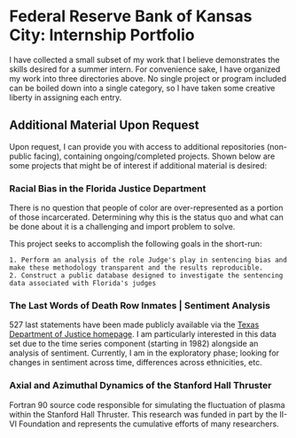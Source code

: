 # Federal Reserve Bank of Kansas City: Internship Portfolio 

I have collected a small subset of my work that I believe demonstrates the skills desired for a summer intern. For convenience sake, I have organized my work into three directories above. No single project or program included can be boiled down into a single category, so I have taken some creative liberty in assigning each entry. 

## Additional Material Upon Request
Upon request, I can provide you with access to additional repositories (non-public facing), containing ongoing/completed projects. Shown below are some projects that might be of interest if additional material is desired:  

### Racial Bias in the Florida Justice Department
There is no question that people of color are over-represented as a portion of those incarcerated. Determining why this is the status quo and what can be done about it is a challenging and import problem to solve. 

This project seeks to accomplish the following goals in the short-run:
	
    1. Perform an analysis of the role Judge's play in sentencing bias and make these methodology transparent and the results reproducible.
    2. Construct a public database designed to investigate the sentencing data associated with Florida's judges


### The Last Words of Death Row Inmates | Sentiment Analysis
527 last statements have been made publicly available via the [Texas Department of Justice homepage](https://www.tdcj.state.tx.us/death_row/dr_executed_offenders.html). I am particularly interested in this data set due to the time series component (starting in 1982) alongside an analysis of sentiment. Currently, I am in the exploratory phase; looking for changes in sentiment across time, differences across ethnicities, etc. 

### Axial and Azimuthal Dynamics of the Stanford Hall Thruster
Fortran 90 source code responsible for simulating the fluctuation of plasma within the Stanford Hall Thruster.  This research was funded in part by the II-VI Foundation and represents the cumulative efforts of many researchers.  
